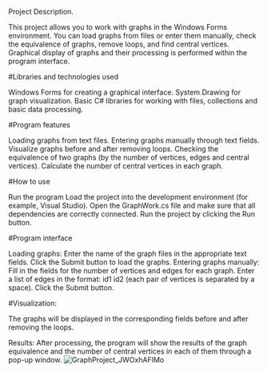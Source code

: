 Project Description.

This project allows you to work with graphs in the Windows Forms environment. You can load graphs from files or enter them manually, check the equivalence of graphs, remove loops, and find central vertices. Graphical display of graphs and their processing is performed within the program interface.

#Libraries and technologies used

Windows Forms for creating a graphical interface.
System.Drawing for graph visualization.
Basic C# libraries for working with files, collections and basic data processing.

#Program features

Loading graphs from text files.
Entering graphs manually through text fields.
Visualize graphs before and after removing loops.
Checking the equivalence of two graphs (by the number of vertices, edges and central vertices).
Calculate the number of central vertices in each graph.

#How to use

Run the program
Load the project into the development environment (for example, Visual Studio).
Open the GraphWork.cs file and make sure that all dependencies are correctly connected.
Run the project by clicking the Run button.

#Program interface

Loading graphs:
Enter the name of the graph files in the appropriate text fields.
Click the Submit button to load the graphs.
Entering graphs manually:
Fill in the fields for the number of vertices and edges for each graph.
Enter a list of edges in the format: id1 id2 (each pair of vertices is separated by a space).
Click the Submit button.

#Visualization:

The graphs will be displayed in the corresponding fields before and after removing the loops.

Results:
After processing, the program will show the results of the graph equivalence and the number of central vertices in each of them through a pop-up window.
![GraphProject_JWOxhAFIMo](https://github.com/user-attachments/assets/1a73b395-9129-4a42-81bc-9c5a4ab652e0)
